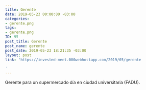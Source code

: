 ```yaml
---
title: Gerente
date: 2019-05-23 00:00:00 -03:00
categories:
- gerente.png
tags:
- gerente.png
ID: 95
post_title: Gerente
post_name: gerente
post_date: 2019-05-23 18:21:35 -03:00
layout: post
link: 'https://invested-meet.000webhostapp.com/2019/05/gerente

'
---
```


Gerente para un supermercado día en ciudad universitaria (FADU).